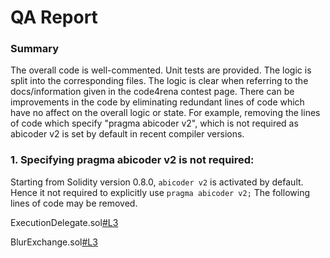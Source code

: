 # QA Report

### Summary

The overall code is well-commented. Unit tests are provided. The logic is split into the corresponding files. The logic is clear when referring to the docs/information given in the code4rena contest page.
There can be improvements in the code by eliminating redundant lines of code which have no affect on the overall logic or state. For example, removing the lines of code which specify "pragma abicoder v2", which is not required as abicoder v2 is set by default in recent compiler versions.

### 1. Specifying pragma abicoder v2 is not required:

Starting from Solidity version 0.8.0, `abicoder v2` is activated by default.  Hence it not required to explicitly use `pragma abicoder v2;`
The following lines of code may be removed.

ExecutionDelegate.sol[#L3](https://github.com/code-423n4/2022-10-blur/blob/2fdaa6e13b544c8c11d1c022a575f16c3a72e3bf/contracts/ExecutionDelegate.sol#L3)

BlurExchange.sol[#L3](https://github.com/code-423n4/2022-10-blur/blob/2fdaa6e13b544c8c11d1c022a575f16c3a72e3bf/contracts/BlurExchange.sol#L3)